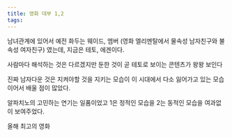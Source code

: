 ```yaml
---
title: 영화 대부 1,2
tags: 
---
```


남녀관계에 있어서 예전 화두는 웨이드, 엠버 (영화 엘리멘탈에서 물속성 남자친구와 불속성 여자친구) 였는데, 지금은 테토, 에겐이다.

사람마다 해석하는 것은 다르겠지만 둔한 것이 곧 테토로 보이는 콘텐츠가 왕왕 보인다

진짜 남자다운 것은 지켜야할 것을 지키는 모습이 이 시대에서 다소 잃어가고 있는 모습이어서 배울 점이 많았다.

알파치노의 고민하는 연기는 일품이었고
1은 정적인 모습을
2는 동적인 모습을 
여과없이 보여주었다.

올해 최고의 영화
